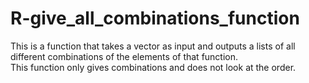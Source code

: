 # R-give_all_combinations_function
This is a function that takes a vector as input and outputs a lists of all different combinations of the elements of that function.  
This function only gives combinations and does not look at the order.  

